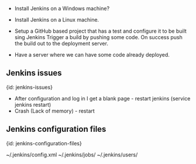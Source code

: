 
* Install Jenkins on a Windows machine?
* Install Jenkins on a Linux machine.

* Setup a GitHub based project that has a test and configure it to be built sing Jenkins
  Trigger a build by pushing some code.
  On success push the build out to the deployment server.

* Have a server where we can have some code already deployed.


## Jenkins issues
{id: jenkins-issues}

* After configuration and log in I get a blank page - restart jenkins (service jenkins restart)
* Crash (Lack of memory) - restart

## Jenkins configuration files
{id: jenkins-configuration-files}


~/.jenkins/config.xml
~/.jenkins/jobs/
~/.jenkins/users/


